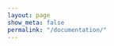 ```yaml
---
layout: page
show_meta: false
permalink: "/documentation/"
---
```


<script>
function fitme(frame) {
    var doc =  frame.contentDocument || frame.contentWindow.document;
    var parent = frame.parentNode.parentNode.parentNode;

    if (!frame.initialized) {
        parent.parentNode.insertBefore(frame, parent);
        frame.initialized = true;
    }

    frame.style.height = doc.body.offsetHeight + 100 + 'px';
    frame.style.visibility='visible';
}
</script>
<iframe name="docs-window" style="visibility:hidden;width:100%;height:100%" src="{{ site.url }}/docs/2.0.0/" frameborder="0" onload="fitme(this)"></iframe>
